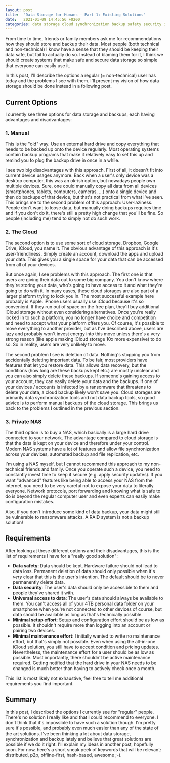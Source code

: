 ```yaml
---
layout: post
title:  "Data Storage for Humans - Part 1: Existing Solutions"
date:   2021-01-09 14:45:56 +0200
categories: data storage cloud synchronization backup safety security idea 
---
```


From time to time, friends or family members ask me for recommendations how they should store and backup their data. Most people (both technical and non-technical) I know have a sense that they should be keeping their data safe, but fail to actually do so. Instead of blaming them for it, I think we should create systems that make safe and secure data storage so simple that everyone can easily use it. 

In this post, I'll describe the options a regular (= non-technical) user has today and the problems I see with them. I'll present my vision of how data storage should be done instead in a following post.

## Current Options

I currently see three options for data storage and backups, each having advantages and disadvantages:

### 1. Manual

This is the "old" way. Use an external hard drive and copy everything that needs to be backed up onto the device regularly. Most operating systems contain backup programs that make it relatively easy to set this up and remind you to plug the backup drive in once in a while.

I see two big disadvantages with this approach. First of all, it doesn't fit into current device usages anymore. Back when a user's only device was a desktop computer, this was an ok-ish option, but nowadays people own multiple devices. Sure, one could manually copy all data from all devices (smartphones, tablets, computers, cameras, ...) onto a single device and then do backups of that device, but that's not practical from what I've seen. This brings me to the second problem of this approach: User-laziness. People don't want to loose data, but manually doing backups requires time and if you don't do it, there's still a pretty high change that you'll be fine. So people (including me) tend to simply not do such work.

### 2. The Cloud

The second option is to use some sort of cloud storage. Dropbox, Google Drive, iCloud, you name it. The obvious advantage of this approach is it's user-friendliness. Simply create an account, download the apps and upload your data. This gives you a single space for your data that can be accessed from all of your devices.

But once again, I see problems with this approach. The first one is that users are giving their data out to some big company. You don't know where they're storing your data, who's going to have access to it and what they're going to do with it. In many cases, these cloud storages are also part of a larger platform trying to lock you in. The most successful example here probably is Apple. iPhone users usually use iCloud because it's so convenient. If they run out of space on the free plan, they'll buy additional iCloud storage without even considering alternatives. Once you're really locked in to such a platform, you no longer have choice and competition and need to accept what your platform offers you. Of course, it's possible to move everything to another provider, but as I've described above, users are lazy and probably won't invest energy into this move unless there's a very strong reason (like apple making iCloud storage 10x more expensive) to do so. So in reality, users are very unlikely to move.

The second problem I see is deletion of data. Nothing's stopping you from accidentally deleting important data. To be fair, most providers have features that let you restore data. This allows data recovery, but the conditions (how long are these backups kept etc.) are mostly unclear and you can also simply delete these backups. If someone's gaining access to your account, they can easily delete your data and the backups. If one of your devices / accounts is infected by a ransomware that threatens to delete your data, a cloud backup likely won't save you. Cloud storages are primarily data synchronization tools and not data backup tools, so good advice is to perform manual backups of the cloud storage. This brings us back to the problems I outlined in the previous section.

### 3. Private NAS

The third option is to buy a NAS, which basically is a large hard drive connected to your network. The advantage compared to cloud storage is that the data is kept on your device and therefore under your control. Modern NAS systems have a lot of features and allow file synchronization across your devices, automated backup and file replication, etc.

I'm using a NAS myself, but I cannot recommend this approach to my non-technical friends and family. Once you operate such a device, you need to constantly invest time to keep it secure (e.g. apply security updates). If you want "advanced" features like being able to access your NAS from the internet, you need to be very careful not to expose your data to literally everyone. Network protocols, port forwarding and knowing what is safe to do is beyond the regular computer user and even experts can easily make configuration mistakes.

Also, if you don't introduce some kind of data backup, your data might still be vulnerable to ransomware attacks. A RAID system is not a backup solution!

## Requirements

After looking at these different options and their disadvantages, this is the list of requirements I have for a "really good solution":

- **Data safety**: Data should be kept. Hardware failure should not lead to data loss. Permanent deletion of data should only possible when it's *very* clear that this is the user's intention. The default should be to never permanently delete data.
- **Data security**: The user's data should only be accessible to them and people they've shared it with. 
- **Universal access to data**: The user's data should always be available to them. You can't access all of your 4TB personal data folder on your smartphone when you're not connected to other devices of course, but data should be available as long as that's technically possible.
- **Minimal setup effort**: Setup and configuration effort should be as low as possible. It shouldn't require more than logging into an account or pairing two devices.
- **Minimal maintenance effort**: I initially wanted to write no maintenance effort, but that's simply not possible. Even when using the all-in-one iCloud solution, you still have to accept condition and pricing updates. Nevertheless, the maintenance effort for a user should be as low as possible. Most importantly, there shouldn't be active maintenance required. Getting notified that the hard drive in your NAS needs to be changed is much better than having to actively check once a month.

This list is most likely not exhaustive, feel free to tell me additional requirements you find important.

## Summary

In this post, I described the options I currently see for "regular" people. There's no solution I really like and that I could recommend to everyone. I don't think that it's impossible to have such a solution though. I'm pretty sure it's possible, and probably even much easier than any of the state of the art solutions. I've been thinking a lot about data storage, synchronization and backup lately and believe that great solutions are possible if we do it right. I'll explain my ideas in another post, hopefully soon. For now, here's a short sneak peek of keywords that will be relevant: distributed, p2p, offline-first, hash-based, awesome ;-).
